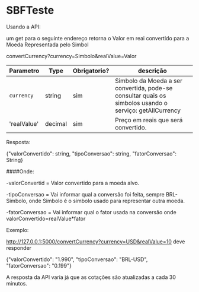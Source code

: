 # SBFTeste

Usando a API:

um get para o seguinte endereço retorna o Valor em reai convertido para a Moeda Representada pelo Simbol

convertCurrency?currency=Simbolo&realValue=Valor

| Parametro       | Type     | Obrigatorio?  | descrição                                                                                                 |
| -------------   |----------|---------------|-----------------------------------------------------------------------------------------------------------|
| `currency`      | string   | sim           | Simbolo da Moeda a ser convertida, pode-se consultar quais os simbolos usando o serviço: getAllCurrency
| 'realValue'     | decimal  | sim           | Preço em reais que será convertido.

Resposta:

{"valorConvertido": string, "tipoConversao": string, "fatorConversao": String}


####Onde:

  -valorConvertid = Valor convertido para a moeda alvo.
  
  
  -tipoConversao  = Vai informar qual a conversão foi feita, sempre BRL-Simbolo, onde Simbolo é o simbolo usado para representar outra moeda.
  
  
  -fatorConversao = Vai informar qual o fator usada na conversão onde valorConvertido=realValue*fator
  
 Exemplo:
 

 http://127.0.0.1:5000/convertCurrency?currency=USD&realValue=10
 deve responder
 
 {"valorConvertido": "1.990", "tipoConversao": "BRL-USD", "fatorConversao": "0.199"}
 
 
 A resposta da API varia já que as cotações são atualizadas a cada 30 minutos.



